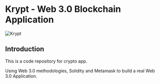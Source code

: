 # Krypt - Web 3.0 Blockchain Application
![Krypt](https://i.ibb.co/DVF4tNW/image.png)

## Introduction
This is a code repository for crypto app.

Using Web 3.0 methodologies, Solidity and Metamask to build a real Web 3.0 Application.
